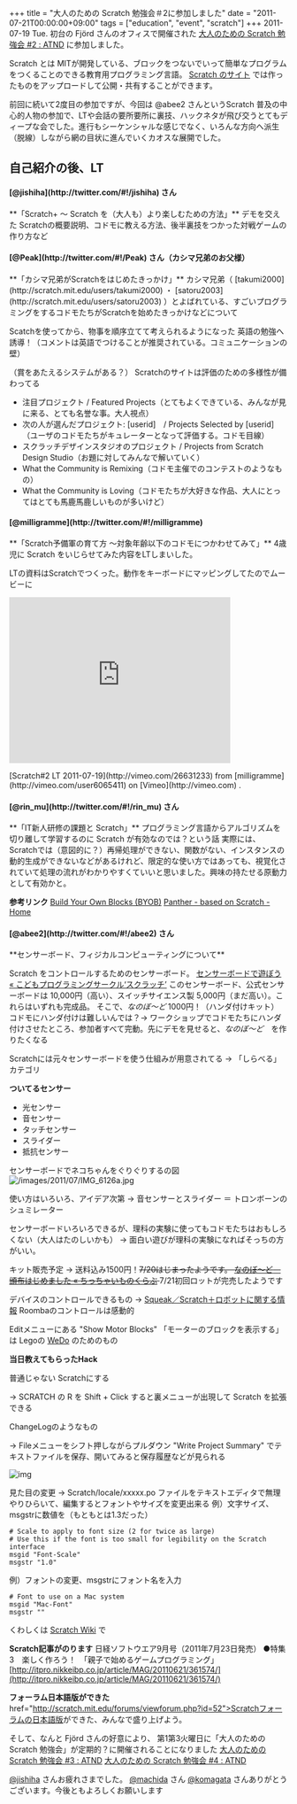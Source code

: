+++
title = "大人のための Scratch 勉強会＃2に参加しました"
date = "2011-07-21T00:00:00+09:00"
tags = ["education", "event", "scratch"]
+++
2011-07-19 Tue. 初台の Fjörd さんのオフィスで開催された  [大人のための Scratch 勉強会 #2 : ATND](http://atnd.org/events/17787)  に参加しました。

Scratch とは MITが開発している、ブロックをつないでいって簡単なプログラムをつくることのできる教育用プログラミング言語。 [Scratch のサイト](http://scratch.mit.edu/) では作ったものをアップロードして公開・共有することができます。

前回に続いて2度目の参加ですが、今回は @abee2 さんというScratch 普及の中心的人物の参加で、LTや会話の要所要所に裏技、ハックネタが飛び交うとてもディープな会でした。進行もシーケンシャルな感じでなく、いろんな方向へ派生（脱線）しながら網の目状に進んでいくカオスな展開でした。
<h2>自己紹介の後、LT</h2>
<h4> [@jishiha](http://twitter.com/#!/jishiha)  さん</h4>
**「Scratch+ 〜 Scratch を（大人も）より楽しむための方法」**
デモを交えた Scratchの概要説明、コドモに教える方法、後半裏技をつかった対戦ゲームの作り方など

<h4> [@Peak](http://twitter.com/#!/Peak)  さん（カシマ兄弟のお父様）</h4>
**「カシマ兄弟がScratchをはじめたきっかけ」**
カシマ兄弟（ [takumi2000](http://scratch.mit.edu/users/takumi2000) ・ [satoru2003](http://scratch.mit.edu/users/satoru2003) ）とよばれている、すごいプログラミングをするコドモたちがScratchを始めたきっかけなどについて

Scatchを使ってから、物事を順序立てて考えられるようになった
英語の勉強へ誘導！（コメントは英語でつけることが推奨されている。コミュニケーションの壁）

（賞をあたえるシステムがある？）
Scratchのサイトは評価のための多様性が備わってる
<ul>
  <li>注目プロジェクト / Featured Projects（とてもよくできている、みんなが見に来る、とても名誉な事。大人視点）</li>
  <li>次の人が選んだプロジェクト: [userid]　/ Projects Selected by [userid]（ユーザのコドモたちがキュレーターとなって評価する。コドモ目線）</li>
  <li>スクラッチデザインスタジオのプロジェクト / Projects from Scratch Design Studio（お題に対してみんなで解いていく）</li>
  <li>What the Community is Remixing（コドモ主催でのコンテストのようなもの）</li>
  <li>What the Community is Loving（コドモたちが大好きな作品、大人にとってはとても馬鹿馬鹿しいものが多いけど）</li>
</ul>

<h4> [@milligramme](http://twitter.com/#!/milligramme) </h4>
**「Scratch予備軍の育て方 〜対象年齢以下のコドモにつかわせてみて」**
4歳児に Scratch をいじらせてみた内容をLTしまいした。

LTの資料はScratchでつくった。動作をキーボードにマッピングしてたのでムービーに
<div id="vimeo" class="">
  <iframe src="http://player.vimeo.com/video/26631233?title=0&amp;byline=0&amp;portrait=0" width="400" height="300" frameborder="0"></iframe><p> [Scratch#2 LT 2011-07-19](http://vimeo.com/26631233)  from  [milligramme](http://vimeo.com/user6065411)  on  [Vimeo](http://vimeo.com) .</p>
</div>

<h4> [@rin_mu](http://twitter.com/#!/rin_mu)  さん</h4>
**「IT新人研修の課題と Scratch」**
プログラミング言語からアルゴリズムを切り離して学習するのに Scratch が有効なのでは？という話
実際には、Scratchでは（意図的に？）再帰処理ができない、関数がない、インスタンスの動的生成ができないなどがあるけれど、限定的な使い方ではあっても、視覚化されていて処理の流れがわかりやすくていいと思いました。興味の持たせる原動力として有効かと。

**参考リンク** 
 [Build Your Own Blocks (BYOB)](http://byob.berkeley.edu/) 
 [Panther - based on Scratch - Home](http://pantherprogramming.weebly.com/#) 

<h4> [@abee2](http://twitter.com/#!/abee2)  さん</h4>
**センサーボード、フィジカルコンピューティングについて**

Scratch をコントロールするためのセンサーボード。 [センサーボードで遊ぼう « こどもプログラミングサークル‘スクラッチ’](http://scratch-ja.org/sensorboard) 
このセンサーボード、公式センサーボードは 10,000円（高い）、スイッチサイエンス製 5,000円（まだ高い）。これらはいずれも完成品。
そこで、<em>なのぼ〜ど</em> 1000円！（ハンダ付けキット） コドモにハンダ付けは難しいんでは？→ ワークショップでコドモたちにハンダ付けさせたところ、参加者すべて完動。先にデモを見せると、<em>なのぼ〜ど</em>　を作りたくなる

Scratchには元々センサーボードを使う仕組みが用意されてる → 「しらべる」カテゴリ

**ついてるセンサー**

- 光センサー
- 音センサー
- タッチセンサー
- スライダー
- 抵抗センサー

センサーボードでネコちゃんをぐりぐりするの図
![/images/2011/07/IMG_6126a.jpg](/images/2011/07/IMG_6126a.jpg)

使い方はいろいろ、アイデア次第
→ 音センサーとスライダー ＝ トロンボーンのシュミレーター

センサーボードいろいろできるが、理科の実験に使ってもコドモたちはおもしろくない（大人はたのしいかも）
→ 面白い遊びが理科の実験になればそっちの方がいい。

キット販売予定 → 送料込み1500円！<del datetime="2011-07-21T00:33:29+00:00">7/20はじまったようです。
  [なのぼ～ど　頒布はじめました « ちっちゃいものくらぶ](http://tiisai.dip.jp/?p=1010) </del> 7/21初回ロットが完売したようです

デバイスのコントロールできるもの →   [Squeak／Scratch＋ロボットに関する情報](http://swikis.ddo.jp/WorldStethoscope/43) 
Roombaのコントロールは感動的

Editメニューにある "Show Motor Blocks" 「モーターのブロックを表示する」は
Legoの  [WeDo](http://www.legoeducation.jp/wedo/)  のためのもの

**当日教えてもらったHack**

普通じゃない Scratchにする

→ SCRATCH の R を Shift + Click すると裏メニューが出現して Scratch を拡張できる

ChangeLogのようなもの

→ Fileメニューをシフト押しながらプルダウン "Write Project Summary" でテキストファイルを保存、開いてみると保存履歴などが見られる

![img](/images/2011/07/2011-07-21-scratch.png)

見た目の変更
→ Scratch/locale/xxxxx.po ファイルをテキストエディタで無理やりひらいて、編集するとフォントやサイズを変更出来る
例）文字サイズ、msgstrに数値を（もともとは1.3だった）

```
# Scale to apply to font size (2 for twice as large)
# Use this if the font is too small for legibility on the Scratch interface
msgid "Font-Scale"
msgstr "1.0"  
```

例）フォントの変更、msgstrにフォント名を入力

```
# Font to use on a Mac system
msgid "Mac-Font"
msgstr ""  
```

くわしくは  [Scratch Wiki](http://wiki.scratch.mit.edu/wiki/Scratch_Wiki)  で

**Scratch記事がのります**
日経ソフトウエア9月号（2011年7月23日発売）
●特集3　楽しく作ろう！　「親子で始めるゲームプログラミング」
 [http://itpro.nikkeibp.co.jp/article/MAG/20110621/361574/](http://itpro.nikkeibp.co.jp/article/MAG/20110621/361574/) 

**フォーラム日本語版ができた** href="http://scratch.mit.edu/forums/viewforum.php?id=52">Scratchフォーラムの日本語版</a>ができた、みんなで盛り上げよう。 

そして、なんと Fjörd さんの好意により、
第1第3火曜日に「大人のための Scratch 勉強会」が定期的？に開催されることになりました
 [大人のための Scratch 勉強会 #3 : ATND](http://atnd.org/events/18155) 
 [大人のための Scratch 勉強会 #4 : ATND](http://atnd.org/events/18156) 

 [@jishiha](http://twitter.com/#!/jishiha)  さんお疲れさまでした。
 [@machida](http://twitter.com/#!machida/)  さん  [@komagata](http://twitter.com/#!/komagata)  さんありがとうございます。今後ともよろしくお願いします

